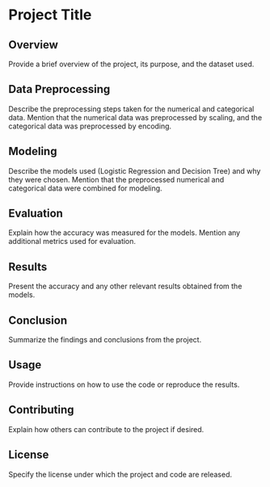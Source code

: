 # Project Title

## Overview
Provide a brief overview of the project, its purpose, and the dataset used.

## Data Preprocessing
Describe the preprocessing steps taken for the numerical and categorical data. Mention that the numerical data was preprocessed by scaling, and the categorical data was preprocessed by encoding.

## Modeling
Describe the models used (Logistic Regression and Decision Tree) and why they were chosen. Mention that the preprocessed numerical and categorical data were combined for modeling.

## Evaluation
Explain how the accuracy was measured for the models. Mention any additional metrics used for evaluation.

## Results
Present the accuracy and any other relevant results obtained from the models.

## Conclusion
Summarize the findings and conclusions from the project.

## Usage
Provide instructions on how to use the code or reproduce the results.

## Contributing
Explain how others can contribute to the project if desired.

## License
Specify the license under which the project and code are released.
